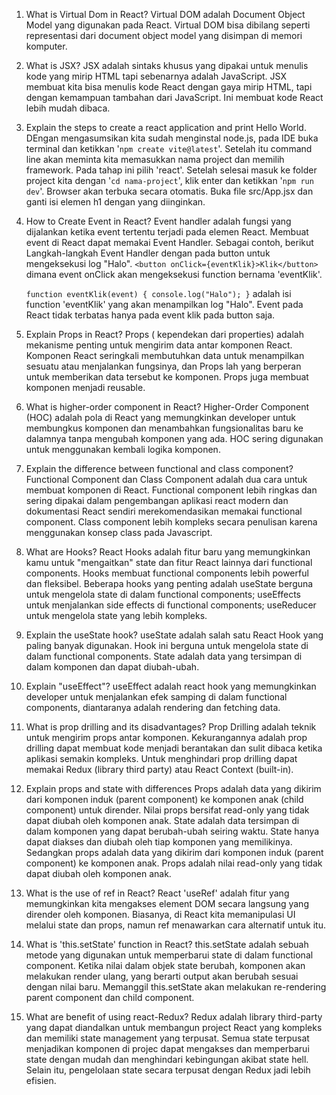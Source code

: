 
1. What is Virtual Dom in React?
Virtual DOM adalah Document Object Model yang digunakan pada React. Virtual DOM bisa dibilang seperti representasi dari document object model yang disimpan di memori komputer. 
		
2. What is JSX?
JSX adalah sintaks khusus yang dipakai untuk menulis kode yang mirip HTML tapi sebenarnya adalah JavaScript. JSX membuat kita bisa menulis kode React dengan gaya mirip HTML, tapi dengan kemampuan tambahan dari JavaScript.  Ini membuat kode React lebih mudah dibaca.
		
3. Explain the steps to create a react application and print Hello World.
DEngan mengasumsikan kita sudah menginstal node.js, pada IDE buka terminal dan ketikkan '`npm create vite@latest`'. Setelah itu command line akan meminta kita memasukkan nama project dan memilih framework. Pada tahap ini pilih 'react'. Setelah selesai masuk ke folder project kita dengan '`cd nama-project`', klik enter dan ketikkan '`npm run dev`'. Browser akan terbuka secara otomatis. Buka file src/App.jsx dan ganti isi elemen h1 dengan yang diinginkan.

4. How to Create Event in React?
Event handler adalah fungsi yang dijalankan ketika event tertentu terjadi pada elemen React. Membuat event di React dapat memakai Event Handler. Sebagai contoh, berikut Langkah-langkah Event Handler dengan pada button untuk mengeksekusi log "Halo".
	`<button onClick={eventKlik}>Klik</button>` dimana event onClick akan mengeksekusi function bernama 'eventKlik'. 
	
	`function eventKlik(event) { console.log("Halo"); }` adalah isi function 'eventKlik' yang akan menampilkan log "Halo". Event pada React tidak terbatas hanya pada event klik pada button saja.
	
   
5. Explain Props in React?
Props ( kependekan dari properties) adalah mekanisme penting untuk mengirim data antar komponen React. Komponen React seringkali membutuhkan data untuk menampilkan sesuatu atau menjalankan fungsinya, dan Props lah yang berperan untuk memberikan data tersebut ke komponen. Props juga membuat komponen menjadi reusable.

6. What is higher-order component in React?
Higher-Order Component (HOC) adalah pola di React yang memungkinkan developer untuk membungkus komponen dan menambahkan fungsionalitas baru ke dalamnya tanpa mengubah komponen yang ada. HOC sering digunakan untuk menggunakan kembali logika komponen.

7. Explain the difference between functional and class component?
Functional Component dan Class Component adalah dua cara untuk membuat komponen di React. Functional component lebih ringkas dan sering dipakai dalam pengembangan aplikasi react modern dan dokumentasi React sendiri merekomendasikan memakai functional component. Class component lebih kompleks secara penulisan karena menggunakan konsep class pada Javascript.

8. What are Hooks?
React Hooks adalah fitur baru yang memungkinkan kamu untuk "mengaitkan" state dan fitur React lainnya dari functional components. Hooks membuat functional components lebih powerful dan fleksibel. Beberapa hooks yang penting adalah useState berguna untuk mengelola state di dalam functional components; useEffects untuk menjalankan side effects di functional components; useReducer untuk mengelola state yang lebih kompleks.

9. Explain the useState hook?
useState adalah salah satu React Hook yang paling banyak digunakan.  Hook ini berguna untuk mengelola state di dalam functional components. State adalah data yang tersimpan di dalam komponen dan dapat diubah-ubah.

10. Explain "useEffect"?
useEffect adalah react hook yang memungkinkan developer untuk menjalankan efek samping di dalam functional components, diantaranya adalah rendering dan fetching data.

11. What is prop drilling and its disadvantages?
Prop Drilling adalah teknik untuk mengirim props antar komponen. Kekurangannya adalah prop drilling dapat membuat kode menjadi berantakan dan sulit dibaca ketika aplikasi semakin kompleks. Untuk menghindari prop drilling dapat memakai Redux (library third party) atau React Context (built-in).

12. Explain props and state with differences
Props adalah data yang dikirim dari komponen induk (parent component) ke komponen anak (child component) untuk dirender. Nilai props bersifat read-only yang tidak dapat diubah oleh komponen anak.
State adalah data tersimpan di dalam komponen yang dapat berubah-ubah seiring waktu. State hanya dapat diakses dan diubah oleh tiap komponen yang memilikinya. Sedangkan props adalah data yang dikirim dari komponen induk (parent component) ke komponen anak. Props adalah nilai read-only yang tidak dapat diubah oleh komponen anak.

13. What is the use  of ref in React?
React 'useRef' adalah fitur yang memungkinkan kita mengakses element DOM secara langsung yang dirender oleh komponen. Biasanya, di React kita memanipulasi UI melalui state dan props, namun ref menawarkan cara alternatif untuk itu.

14. What is 'this.setState' function in React?
this.setState adalah sebuah metode yang digunakan untuk memperbarui state di dalam functional component. Ketika nilai dalam objek state berubah, komponen akan melakukan render ulang, yang berarti output akan berubah sesuai dengan nilai baru. Memanggil this.setState akan melakukan re-rendering parent component dan child component. 

15. What are benefit of using react-Redux?
Redux adalah  library third-party yang dapat diandalkan untuk membangun project React yang kompleks dan memiliki state management yang terpusat. Semua state terpusat menjadikan komponen di projec dapat mengakses dan memperbarui state dengan mudah dan menghindari kebingungan akibat state hell. Selain itu, pengelolaan state secara terpusat dengan Redux jadi lebih efisien.